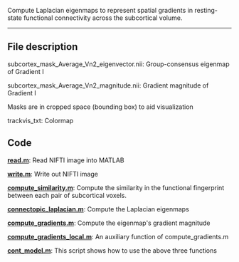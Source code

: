 Compute Laplacian eigenmaps to represent spatial gradients in resting-state functional connectivity across the subcortical volume.
***
## File description

subcortex_mask_Average_Vn2_eigenvector.nii: Group-consensus eigenmap of Gradient I

subcortex_mask_Average_Vn2_magnitude.nii: Gradient magnitude of Gradient I

Masks are in cropped space (bounding box) to aid visualization 

trackvis_txt: Colormap
## Code

[**read.m**](../functions/read.m): Read NIFTI image into MATLAB

[**write.m**](../functions/write.m): Write out NIFTI image

[**compute_similarity.m**](../functions/compute_similarity.m): Compute the similarity in the functional fingerprint between each pair of subcortical voxels.

[**connectopic_laplacian.m**](../functions/connectopic_laplacian.m): Compute the Laplacian eigenmaps

[**compute_gradients.m**](../functions/compute_gradients.m): Compute the eigenmap's gradient magnitude

[**compute_gradients_local.m**](../functions/compute_gradients_local.m): An auxiliary function of compute_gradients.m

[**cont_model.m**](../functions/cont_model.m): This script shows how to use the above three functions




